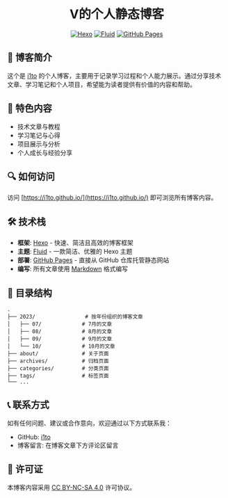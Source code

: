 
<h1 align="center">V的个人静态博客</h1>

<p align="center">
  <a href="https://hexo.io/zh-cn/"><img src="https://img.shields.io/badge/框架-Hexo-blue" alt="Hexo"></a>
  <a href="https://github.com/fluid-dev/hexo-theme-fluid"><img src="https://img.shields.io/badge/主题-Fluid-brightgreen" alt="Fluid"></a>
  <a href="https://pages.github.com"><img src="https://img.shields.io/badge/部署-GitHub_Pages-black" alt="GitHub Pages"></a>
</p>

## 📝 博客简介

这个是 [i1to](https://github.com/i1to) 的个人博客，主要用于记录学习过程和个人能力展示。通过分享技术文章、学习笔记和个人项目，希望能为读者提供有价值的内容和帮助。

## 🚀 特色内容

- 技术文章与教程
- 学习笔记与心得
- 项目展示与分析
- 个人成长与经验分享

## 🔍 如何访问

访问 [https://i1to.github.io/](https://i1to.github.io/) 即可浏览所有博客内容。

## 🛠️ 技术栈

- **框架**: [Hexo](https://hexo.io/zh-cn/) - 快速、简洁且高效的博客框架
- **主题**: [Fluid](https://github.com/fluid-dev/hexo-theme-fluid) - 一款简洁、优雅的 Hexo 主题
- **部署**: [GitHub Pages](https://pages.github.com) - 直接从 GitHub 仓库托管静态网站
- **编写**: 所有文章使用 [Markdown](https://daringfireball.net/projects/markdown/) 格式编写

## 📂 目录结构

```
.
├── 2023/                # 按年份组织的博客文章
│   ├── 07/             # 7月的文章
│   ├── 08/             # 8月的文章
│   ├── 09/             # 9月的文章
│   └── 10/             # 10月的文章
├── about/              # 关于页面
├── archives/           # 归档页面
├── categories/         # 分类页面
├── tags/               # 标签页面
└── ...
```

## 📞 联系方式

如有任何问题、建议或合作意向，欢迎通过以下方式联系我：

- GitHub: [i1to](https://github.com/i1to)
- 博客留言: 在博客文章下方评论区留言

## 📄 许可证

本博客内容采用 [CC BY-NC-SA 4.0](https://creativecommons.org/licenses/by-nc-sa/4.0/) 许可协议。
